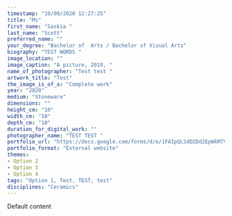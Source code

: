 ```yaml
---
timestamp: "10/09/2020 12:27:25"
title: "Ms"
first_name: "Saskia "
last_name: "Scott"
preferred_name: ""
your_degree: "Bachelor of  Arts / Bachelor of Visual Arts"
biography: "TEST WORDS "
image_location: ""
image_caption: "A picture, 2019, "
name_of_photographer: "Test test "
artwork_title: "Test"
the_image_is_of_a: "Complete work"
year: "2020"
medium: "Stoneware"
dimensions: ""
height_cm: "10"
width_cm: "10"
depth_cm: "10"
duration_for_digital_work: ""
photographer_name: "TEST TEST "
portfolio_url: "https://docs.google.com/forms/d/e/1FAIpQLSdD2Dd2EpWkMTVL6HBeVZ0dAYiDJKHidPS8DLNBb6z6Qgbv7A/formResponse"
portfolio_format: "External website"
themes:
- Option 2
- Option 3
- Option 4
tags: "Option 1, Test, TEST, test"
disciplines: "Ceramics"
---
```


Default content